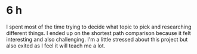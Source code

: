# 6 h

I spent most of the time trying to decide what topic to pick and researching different things. 
I ended up on the shortest path comparison because it felt interesting and also challenging.
I'm a little stressed about this project but also exited as I feel it will teach me a lot.
